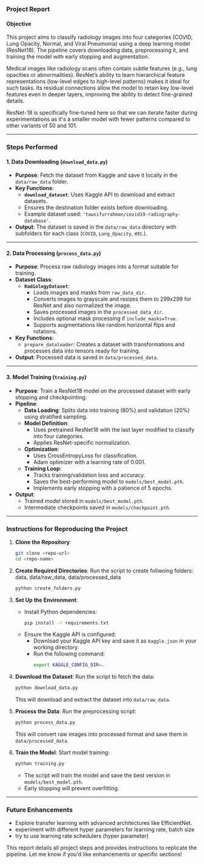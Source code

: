 ### Project Report

#### **Objective**
This project aims to classify radiology images into four categories (COVID, Lung Opacity, Normal, and Viral Pneumonia) using a deep learning model (ResNet18). The pipeline covers downloading data, preprocessing it, and training the model with early stopping and augmentation.

Medical images like radiology scans often contain subtle features (e.g., lung opacities or abnormalities). ResNet’s ability to learn hierarchical feature representations (low-level edges to high-level patterns) makes it ideal for such tasks. Its residual connections allow the model to retain key low-level features even in deeper layers, improving the ability to detect fine-grained details.

ResNet-18 is specifically fine-tuned here so that we can iterate faster during experimentations as it's a smaller model with fewer patterns compared to other variants of 50 and 101. 

---

### **Steps Performed**

#### 1. **Data Downloading (`download_data.py`)**
- **Purpose**: Fetch the dataset from Kaggle and save it locally in the `data/raw_data` folder.
- **Key Functions**:
  - **`download_dataset`**: Uses Kaggle API to download and extract datasets.
  - Ensures the destination folder exists before downloading.
  - Example dataset used: `'tawsifurrahman/covid19-radiography-database'`.
- **Output**: The dataset is saved in the `data/raw_data` directory with subfolders for each class (`COVID`, `Lung_Opacity`, etc.).

---

#### 2. **Data Processing (`process_data.py`)**
- **Purpose**: Process raw radiology images into a format suitable for training.
- **Dataset Class**:
  - **`RadiologyDataset`**:
    - Loads images and masks from `raw_data_dir`.
    - Converts images to grayscale and resizes them to 299x299 for ResNet and also normalized the image.
    - Saves processed images in the `processed_data_dir`.
    - Includes optional mask processing if `include_masks=True`.
    - Supports augmentations like random horizontal flips and rotations.
- **Key Functions**:
  - `prepare_dataloader`: Creates a dataset with transformations and processes data into tensors ready for training.
- **Output**: Processed data is saved in `data/processed_data`.

---

#### 3. **Model Training (`training.py`)**
- **Purpose**: Train a ResNet18 model on the processed dataset with early stopping and checkpointing.
- **Pipeline**:
  - **Data Loading**: Splits data into training (80%) and validation (20%) using stratified sampling.
  - **Model Definition**: 
    - Uses pretrained ResNet18 with the last layer modified to classify into four categories.
    - Applies ResNet-specific normalization.
  - **Optimization**:
    - Uses CrossEntropyLoss for classification.
    - Adam optimizer with a learning rate of 0.001.
  - **Training Loop**:
    - Tracks training/validation loss and accuracy.
    - Saves the best-performing model to `models/best_model.pth`.
    - Implements early stopping with a patience of 5 epochs.
- **Output**:
  - Trained model stored in `models/best_model.pth`.
  - Intermediate checkpoints saved in `models/checkpoint.pth`.

---

### **Instructions for Reproducing the Project**

1. **Clone the Repository**:
   ```bash
   git clone <repo-url>
   cd <repo-name>
   ```
2. **Create Required Directories**:
    Run the script to create follwoing folders: data, data/raw_data, data/processed_data
   ```bash
   python create_folders.py


2. **Set Up the Environment**:
   - Install Python dependencies:
     ```bash
     pip install -r requirements.txt
     ```
   - Ensure the Kaggle API is configured:
     - Download your Kaggle API key and save it as `kaggle.json` in your working directory.
     - Run the following command:
       ```bash
       export KAGGLE_CONFIG_DIR=.
       ```

3. **Download the Dataset**:
   Run the script to fetch the data:
   ```bash
   python download_data.py
   ```
   This will download and extract the dataset into `data/raw_data`.

4. **Process the Data**:
   Run the preprocessing script:
   ```bash
   python process_data.py
   ```
   This will convert raw images into processed format and save them in `data/processed_data`.

5. **Train the Model**:
   Start model training:
   ```bash
   python training.py
   ```
   - The script will train the model and save the best version in `models/best_model.pth`.
   - Early stopping will prevent overfitting.


---

### **Future Enhancements**
- Explore transfer learning with advanced architectures like EfficientNet.
- experiment with different hyper parameters for learning rate, batch size
- try to use learning rate schedulers (hyper parameter)


This report details all project steps and provides instructions to replicate the pipeline. Let me know if you'd like enhancements or specific sections!